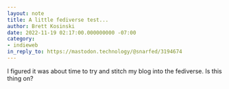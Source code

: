 ```yaml
---
layout: note
title: A little fediverse test...
author: Brett Kosinski
date: 2022-11-19 02:17:00.000000000 -07:00
category:
- indieweb
in_reply_to: https://mastodon.technology/@snarfed/3194674
---
```

I figured it was about time to try and stitch my blog into the fediverse.
Is this thing on?
